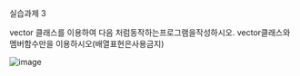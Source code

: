 실습과제 3

vector 클래스를 이용하여 다음 처럼동작하는프로그램을작성하시오. vector클래스와 멤버함수만을 이용하시오(배열표현은사용금지)

![image](https://github.com/user-attachments/assets/61a5345d-5478-4757-aeeb-fab1f4bef088)

